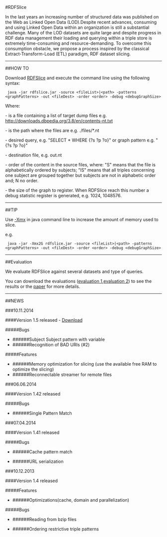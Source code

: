 #RDFSlice

In the last years an increasing number of structured data was published on the Web as Linked Open Data (LOD).Despite recent advances, consuming and using Linked Open Data within an organization is still a substantial challenge. Many of the LOD datasets are quite large and despite progress in RDF data management their loading and querying within a triple store is extremely time-consuming and resource-demanding. To overcome this consumption obstacle, we propose a process inspired by the classical Extract-Transform-Load (ETL) paradigm, RDF dataset slicing.

- - -
##HOW TO

Download [RDFSlice](https://bitbucket.org/emarx/rdfslice/downloads/rdfslice_1.5.jar) and execute the command line using the following syntax: 

     java -jar rdfslice.jar -source <fileList>|<path> -patterns <graphPatterns> -out <fileDest> -order <order> -debug <debugGraphSize>
	 
Where:

<fileList>       - is a file containing a list of target dump files e.g. http://downloads.dbpedia.org/3.8/en/contents-nt.txt

<path>           - is the path where the files are e.g. ./files/*.nt

<graphPatterns>  - desired query, e.g. "SELECT * WHERE {?s ?p ?o}" or graph pattern e.g. "{?s ?p ?o}"

<fileDest>       - destination file, e.g. out.nt

<order>          - order of the content in the source files, where: "S" means that the file is alphabetically ordered by subjects; "IS" means that all triples concerning one subject are grouped together but subjects are not in alphabetic order and; N no order.

<debugGraphSize> - the size of the graph to register. When RDFSlice reach this number a debug statistic register is generated, e.g. 1024, 1048576.
- - -
##TIP

Use [-Xmx](http://publib.boulder.ibm.com/infocenter/javasdk/tools/index.jsp?topic=%2Fcom.ibm.java.doc.igaa%2F_1vg000139b8b453-11951f1e7ff-8000_1001.html) in java command line to increase the amount of memory used to slice.

e.g. 


     java -jar -Xmx2G rdfslice.jar -source <fileList>|<path> -patterns <graphPatterns> -out <fileDest> -order <order> -debug <debugGraphSize>
- - -
##Evaluation

We evaluate RDFSlice against several datasets and type of queries.

You can download the evaluations ([evaluation 1](https://bitbucket.org/emarx/rdfslice/downloads/evaluation.rar),[evaluation 2](https://bitbucket.org/emarx/rdfslice/downloads/evaluation2.rar)) to see the results or the [paper](https://bitbucket.org/emarx/rdfslice/downloads/slice_v1.2.pdf) for more details.

- - -
##NEWS


###10.11.2014

####Version 1.5 released - [Download](https://bitbucket.org/emarx/rdfslice/downloads/rdfslice_1.5.jar)

#####Bugs

- ######Subject Subject pattern with variable
- ######Recognition of BAD URIs (#2)

#####Features

- ######Memory optimization for slicing (use the available free RAM to optimize the slicing)
- ######Reconnectable streamer for remote files

###06.06.2014

####Version 1.42 released

#####Bugs

- ######Single Pattern Match

###07.04.2014

####Version 1.41 released

#####Bugs

- ######Cache pattern match

- ######URL serialization

###10.12.2013

####Version 1.4 released

#####Features

- ######Optimizations(cache, domain and parallelization)

#####Bugs

- ######Reading from bzip files

- ######Ordering restrictive triple patterns